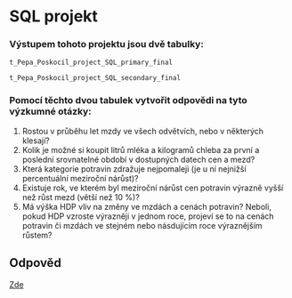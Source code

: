
# SQL projekt

### Výstupem tohoto projektu jsou dvě tabulky: 

    t_Pepa_Poskocil_project_SQL_primary_final

    t_Pepa_Poskocil_project_SQL_secondary_final


### Pomocí těchto dvou tabulek vytvořit odpovědi na tyto výzkumné otázky:

 1) Rostou v průběhu let mzdy ve všech odvětvích, nebo v některých klesají?
 2) Kolik je možné si koupit litrů mléka a kilogramů chleba za první a poslední srovnatelné období v dostupných datech cen a mezd?
 3) Která kategorie potravin zdražuje nejpomaleji (je u ní nejnižší percentuální meziroční nárůst)?
 4) Existuje rok, ve kterém byl meziroční nárůst cen potravin výrazně vyšší než růst mezd (větší než 10 %)?
 5) Má výška HDP vliv na změny ve mzdách a cenách potravin? Neboli, pokud HDP vzroste výrazněji v jednom roce, projeví se to na cenách potravin či mzdách ve stejném nebo násdujícím roce výraznějším růstem?


## Odpověd

[Zde](https://public.tableau.com/app/profile/joe7932/viz/Engeto_SQL_project/Story_main)

